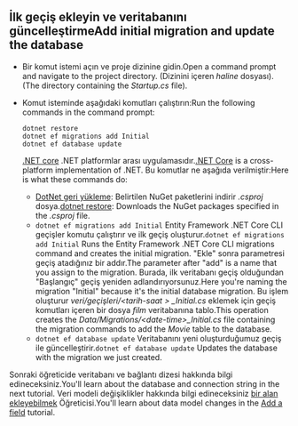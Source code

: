 ## <a name="add-initial-migration-and-update-the-database"></a><span data-ttu-id="78055-101">İlk geçiş ekleyin ve veritabanını güncelleştirme</span><span class="sxs-lookup"><span data-stu-id="78055-101">Add initial migration and update the database</span></span>

* <span data-ttu-id="78055-102">Bir komut istemi açın ve proje dizinine gidin.</span><span class="sxs-lookup"><span data-stu-id="78055-102">Open a command prompt and navigate to the project directory.</span></span> <span data-ttu-id="78055-103">(Dizinini içeren *haline* dosyası).</span><span class="sxs-lookup"><span data-stu-id="78055-103">(The directory containing the *Startup.cs* file).</span></span>

* <span data-ttu-id="78055-104">Komut isteminde aşağıdaki komutları çalıştırın:</span><span class="sxs-lookup"><span data-stu-id="78055-104">Run the following commands in the command prompt:</span></span>

  ```console
  dotnet restore
  dotnet ef migrations add Initial
  dotnet ef database update
  ```
  
  <span data-ttu-id="78055-105">[.NET core](/dotnet/core/tools/index) .NET platformlar arası uygulamasıdır.</span><span class="sxs-lookup"><span data-stu-id="78055-105">[.NET Core](/dotnet/core/tools/index) is a cross-platform implementation of .NET.</span></span> <span data-ttu-id="78055-106">Bu komutlar ne aşağıda verilmiştir:</span><span class="sxs-lookup"><span data-stu-id="78055-106">Here is what these commands do:</span></span>

  * <span data-ttu-id="78055-107">[DotNet geri yükleme](/dotnet/core/tools/dotnet-restore): Belirtilen NuGet paketlerini indirir *.csproj* dosya.</span><span class="sxs-lookup"><span data-stu-id="78055-107">[dotnet restore](/dotnet/core/tools/dotnet-restore): Downloads the NuGet packages specified in the *.csproj* file.</span></span>
  * <span data-ttu-id="78055-108">`dotnet ef migrations add Initial` Entity Framework .NET Core CLI geçişler komutu çalıştırır ve ilk geçiş oluşturur.</span><span class="sxs-lookup"><span data-stu-id="78055-108">`dotnet ef migrations add Initial` Runs the Entity Framework .NET Core CLI migrations command and creates the initial migration.</span></span> <span data-ttu-id="78055-109">"Ekle" sonra parametresi geçiş atadığınız bir addır.</span><span class="sxs-lookup"><span data-stu-id="78055-109">The parameter after "add" is a name that you assign to the migration.</span></span> <span data-ttu-id="78055-110">Burada, ilk veritabanı geçiş olduğundan "Başlangıç" geçiş yeniden adlandırıyorsunuz.</span><span class="sxs-lookup"><span data-stu-id="78055-110">Here you're naming the migration "Initial" because it's the initial database migration.</span></span> <span data-ttu-id="78055-111">Bu işlem oluşturur *veri/geçişleri/\<tarih-saat > _Initial.cs* eklemek için geçiş komutları içeren bir dosya *film* veritabanına tablo.</span><span class="sxs-lookup"><span data-stu-id="78055-111">This operation creates the *Data/Migrations/\<date-time>_Initial.cs* file containing the migration commands to add the *Movie* table to the database.</span></span>
  * <span data-ttu-id="78055-112">`dotnet ef database update`  Veritabanını yeni oluşturduğumuz geçiş ile güncelleştirir.</span><span class="sxs-lookup"><span data-stu-id="78055-112">`dotnet ef database update`  Updates the database with the migration we just created.</span></span>

<span data-ttu-id="78055-113">Sonraki öğreticide veritabanı ve bağlantı dizesi hakkında bilgi edineceksiniz.</span><span class="sxs-lookup"><span data-stu-id="78055-113">You'll learn about the database and connection string in the next tutorial.</span></span> <span data-ttu-id="78055-114">Veri modeli değişiklikler hakkında bilgi edineceksiniz [bir alan ekleyebilmek](xref:tutorials/first-mvc-app/new-field) Öğreticisi.</span><span class="sxs-lookup"><span data-stu-id="78055-114">You'll learn about data model changes in the [Add a field](xref:tutorials/first-mvc-app/new-field) tutorial.</span></span>
